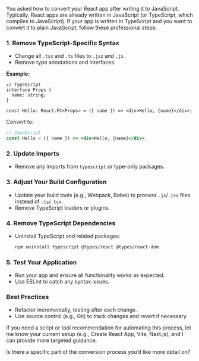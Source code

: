 You asked how to convert your React app after writing it to JavaScript. Typically, React apps are already written in JavaScript (or TypeScript, which compiles to JavaScript). If your app is written in TypeScript and you want to convert it to plain JavaScript, follow these professional steps:

### 1. Remove TypeScript-Specific Syntax
- Change all `.tsx` and `.ts` files to `.jsx` and `.js`.
- Remove type annotations and interfaces.

**Example:**
```tsx
// TypeScript
interface Props {
  name: string;
}

const Hello: React.FC<Props> = ({ name }) => <div>Hello, {name}</div>;
```
Convert to:
```jsx
// JavaScript
const Hello = ({ name }) => <div>Hello, {name}</div>;
```

### 2. Update Imports
- Remove any imports from `typescript` or type-only packages.

### 3. Adjust Your Build Configuration
- Update your build tools (e.g., Webpack, Babel) to process `.js`/`.jsx` files instead of `.ts`/`.tsx`.
- Remove TypeScript loaders or plugins.

### 4. Remove TypeScript Dependencies
- Uninstall TypeScript and related packages:
  ```bash
  npm uninstall typescript @types/react @types/react-dom
  ```

### 5. Test Your Application
- Run your app and ensure all functionality works as expected.
- Use ESLint to catch any syntax issues.

### Best Practices
- Refactor incrementally, testing after each change.
- Use source control (e.g., Git) to track changes and revert if necessary.

If you need a script or tool recommendation for automating this process, let me know your current setup (e.g., Create React App, Vite, Next.js), and I can provide more targeted guidance.

Is there a specific part of the conversion process you’d like more detail on?